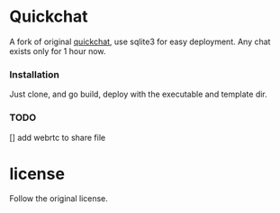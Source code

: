 # Quickchat

A fork of original <a href="https://github.com/dragonzurfer/quickchat">quickchat</a>, use sqlite3 for easy deployment.
Any chat exists only for 1 hour now.

### Installation

Just clone, and go build, deploy with the executable and template dir.

### TODO

[] add webrtc to share file

# license

Follow the original license.
